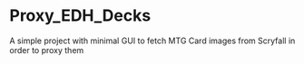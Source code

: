 # Proxy_EDH_Decks
A simple project with minimal GUI to fetch MTG Card images from Scryfall in order to proxy them
